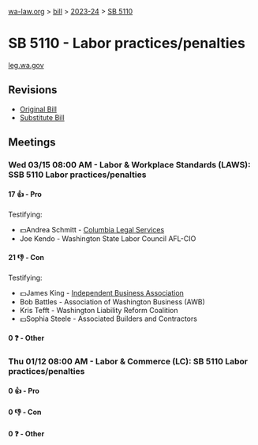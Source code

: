 [wa-law.org](/) > [bill](/bill/) > [2023-24](/bill/2023-24/) > [SB 5110](/bill/2023-24/sb/5110/)

# SB 5110 - Labor practices/penalties
[leg.wa.gov](https://app.leg.wa.gov/billsummary?BillNumber=5110&Year=2023&Initiative=false)

## Revisions
* [Original Bill](1/)
* [Substitute Bill](S/)

## Meetings
### Wed 03/15 08:00 AM - Labor & Workplace Standards (LAWS): SSB 5110 Labor practices/penalties
#### 17 👍 - Pro
Testifying:
* 💵Andrea Schmitt - [Columbia Legal Services](/org/columbia_legal_services/)
* Joe Kendo - Washington State Labor Council AFL-CIO

#### 21 👎 - Con
Testifying:
* 💵James King - [Independent Business Association](/org/independent_business_association/)
* Bob Battles - Association of Washington Business (AWB)
* Kris Tefft - Washington Liability Reform Coalition
* 💵Sophia Steele - Associated Builders and Contractors

#### 0 ❓ - Other

### Thu 01/12 08:00 AM - Labor & Commerce (LC): SB 5110 Labor practices/penalties
#### 0 👍 - Pro

#### 0 👎 - Con

#### 0 ❓ - Other
